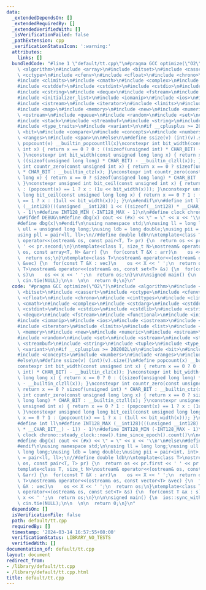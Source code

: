 ```yaml
---
data:
  _extendedDependsOn: []
  _extendedRequiredBy: []
  _extendedVerifiedWith: []
  _isVerificationFailed: false
  _pathExtension: cpp
  _verificationStatusIcon: ':warning:'
  attributes:
    links: []
  bundledCode: "#line 1 \"default/tt.cpp\"\n#pragma GCC optimize(\"O2\")\n#include\
    \ <algorithm>\n#include <array>\n#include <bitset>\n#include <cassert>\n#include\
    \ <cctype>\n#include <cfenv>\n#include <cfloat>\n#include <chrono>\n#include <cinttypes>\n\
    #include <climits>\n#include <cmath>\n#include <complex>\n#include <cstdarg>\n\
    #include <cstddef>\n#include <cstdint>\n#include <cstdio>\n#include <cstdlib>\n\
    #include <cstring>\n#include <deque>\n#include <fstream>\n#include <functional>\n\
    #include <initializer_list>\n#include <iomanip>\n#include <ios>\n#include <iostream>\n\
    #include <istream>\n#include <iterator>\n#include <limits>\n#include <list>\n\
    #include <map>\n#include <memory>\n#include <new>\n#include <numeric>\n#include\
    \ <ostream>\n#include <queue>\n#include <random>\n#include <set>\n#include <sstream>\n\
    #include <stack>\n#include <streambuf>\n#include <string>\n#include <tuple>\n\
    #include <type_traits>\n#include <variant>\n\n#if __cplusplus >= 202002L\n\n#include\
    \ <bit>\n#include <compare>\n#include <concepts>\n#include <numbers>\n#include\
    \ <ranges>\n#include <span>\n\n#else\n\n#define ssize(v) (int)(v).size()\n#define\
    \ popcount(x) __builtin_popcountll(x)\nconstexpr int bit_width(const unsigned\
    \ int x) { return x == 0 ? 0 : ((sizeof(unsigned int) * CHAR_BIT) - __builtin_clz(x));\
    \ }\nconstexpr int bit_width(const unsigned long long x) { return x == 0 ? 0 :\
    \ ((sizeof(unsigned long long) * CHAR_BIT) - __builtin_clzll(x)); }\nconstexpr\
    \ int countr_zero(const unsigned int x) { return x == 0 ? sizeof(unsigned int)\
    \ * CHAR_BIT : __builtin_ctz(x); }\nconstexpr int countr_zero(const unsigned long\
    \ long x) { return x == 0 ? sizeof(unsigned long long) * CHAR_BIT : __builtin_ctzll(x);\
    \ }\nconstexpr unsigned int bit_ceil(const unsigned int x) { return x == 0 ? 1\
    \ : (popcount(x) == 1 ? x : (1u << bit_width(x))); }\nconstexpr unsigned long\
    \ long bit_ceil(const unsigned long long x) { return x == 0 ? 1 : (popcount(x)\
    \ == 1 ? x : (1ull << bit_width(x))); }\n\n#endif\n\n#define int ll\n#define INT128_MAX\
    \ (__int128)(((unsigned __int128) 1 << ((sizeof(__int128) * __CHAR_BIT__) - 1))\
    \ - 1)\n#define INT128_MIN (-INT128_MAX - 1)\n\n#define clock chrono::steady_clock::now().time_since_epoch().count()\n\
    \n#ifdef DEBUG\n#define dbg(x) cout << (#x) << \" = \" << x << '\\n'\n#else\n\
    #define dbg(x)\n#endif\n\nusing namespace std;\n\nusing ll = long long;\nusing\
    \ ull = unsigned long long;\nusing ldb = long double;\nusing pii = pair<int, int>;\n\
    using pll = pair<ll, ll>;\n//#define double ldb\n\ntemplate<class T>\nostream&\
    \ operator<<(ostream& os, const pair<T, T> pr) {\n  return os << pr.first << '\
    \ ' << pr.second;\n}\ntemplate<class T, size_t N>\nostream& operator<<(ostream&\
    \ os, const array<T, N> &arr) {\n  for(const T &X : arr)\n    os << X << ' ';\n\
    \  return os;\n}\ntemplate<class T>\nostream& operator<<(ostream& os, const vector<T>\
    \ &vec) {\n  for(const T &X : vec)\n    os << X << ' ';\n  return os;\n}\ntemplate<class\
    \ T>\nostream& operator<<(ostream& os, const set<T> &s) {\n  for(const T &x :\
    \ s)\n    os << x << ' ';\n  return os;\n}\n\n\nsigned main() {\n  ios::sync_with_stdio(false),\
    \ cin.tie(NULL);\n\n  \n\n  return 0;\n}\n"
  code: "#pragma GCC optimize(\"O2\")\n#include <algorithm>\n#include <array>\n#include\
    \ <bitset>\n#include <cassert>\n#include <cctype>\n#include <cfenv>\n#include\
    \ <cfloat>\n#include <chrono>\n#include <cinttypes>\n#include <climits>\n#include\
    \ <cmath>\n#include <complex>\n#include <cstdarg>\n#include <cstddef>\n#include\
    \ <cstdint>\n#include <cstdio>\n#include <cstdlib>\n#include <cstring>\n#include\
    \ <deque>\n#include <fstream>\n#include <functional>\n#include <initializer_list>\n\
    #include <iomanip>\n#include <ios>\n#include <iostream>\n#include <istream>\n\
    #include <iterator>\n#include <limits>\n#include <list>\n#include <map>\n#include\
    \ <memory>\n#include <new>\n#include <numeric>\n#include <ostream>\n#include <queue>\n\
    #include <random>\n#include <set>\n#include <sstream>\n#include <stack>\n#include\
    \ <streambuf>\n#include <string>\n#include <tuple>\n#include <type_traits>\n#include\
    \ <variant>\n\n#if __cplusplus >= 202002L\n\n#include <bit>\n#include <compare>\n\
    #include <concepts>\n#include <numbers>\n#include <ranges>\n#include <span>\n\n\
    #else\n\n#define ssize(v) (int)(v).size()\n#define popcount(x) __builtin_popcountll(x)\n\
    constexpr int bit_width(const unsigned int x) { return x == 0 ? 0 : ((sizeof(unsigned\
    \ int) * CHAR_BIT) - __builtin_clz(x)); }\nconstexpr int bit_width(const unsigned\
    \ long long x) { return x == 0 ? 0 : ((sizeof(unsigned long long) * CHAR_BIT)\
    \ - __builtin_clzll(x)); }\nconstexpr int countr_zero(const unsigned int x) {\
    \ return x == 0 ? sizeof(unsigned int) * CHAR_BIT : __builtin_ctz(x); }\nconstexpr\
    \ int countr_zero(const unsigned long long x) { return x == 0 ? sizeof(unsigned\
    \ long long) * CHAR_BIT : __builtin_ctzll(x); }\nconstexpr unsigned int bit_ceil(const\
    \ unsigned int x) { return x == 0 ? 1 : (popcount(x) == 1 ? x : (1u << bit_width(x)));\
    \ }\nconstexpr unsigned long long bit_ceil(const unsigned long long x) { return\
    \ x == 0 ? 1 : (popcount(x) == 1 ? x : (1ull << bit_width(x))); }\n\n#endif\n\n\
    #define int ll\n#define INT128_MAX (__int128)(((unsigned __int128) 1 << ((sizeof(__int128)\
    \ * __CHAR_BIT__) - 1)) - 1)\n#define INT128_MIN (-INT128_MAX - 1)\n\n#define\
    \ clock chrono::steady_clock::now().time_since_epoch().count()\n\n#ifdef DEBUG\n\
    #define dbg(x) cout << (#x) << \" = \" << x << '\\n'\n#else\n#define dbg(x)\n\
    #endif\n\nusing namespace std;\n\nusing ll = long long;\nusing ull = unsigned\
    \ long long;\nusing ldb = long double;\nusing pii = pair<int, int>;\nusing pll\
    \ = pair<ll, ll>;\n//#define double ldb\n\ntemplate<class T>\nostream& operator<<(ostream&\
    \ os, const pair<T, T> pr) {\n  return os << pr.first << ' ' << pr.second;\n}\n\
    template<class T, size_t N>\nostream& operator<<(ostream& os, const array<T, N>\
    \ &arr) {\n  for(const T &X : arr)\n    os << X << ' ';\n  return os;\n}\ntemplate<class\
    \ T>\nostream& operator<<(ostream& os, const vector<T> &vec) {\n  for(const T\
    \ &X : vec)\n    os << X << ' ';\n  return os;\n}\ntemplate<class T>\nostream&\
    \ operator<<(ostream& os, const set<T> &s) {\n  for(const T &x : s)\n    os <<\
    \ x << ' ';\n  return os;\n}\n\n\nsigned main() {\n  ios::sync_with_stdio(false),\
    \ cin.tie(NULL);\n\n  \n\n  return 0;\n}\n"
  dependsOn: []
  isVerificationFile: false
  path: default/tt.cpp
  requiredBy: []
  timestamp: '2024-03-14 16:57:55+08:00'
  verificationStatus: LIBRARY_NO_TESTS
  verifiedWith: []
documentation_of: default/tt.cpp
layout: document
redirect_from:
- /library/default/tt.cpp
- /library/default/tt.cpp.html
title: default/tt.cpp
---
```

